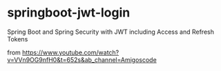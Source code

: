 # springboot-jwt-login
Spring Boot and Spring Security with JWT including Access and Refresh Tokens


from https://www.youtube.com/watch?v=VVn9OG9nfH0&t=652s&ab_channel=Amigoscode
